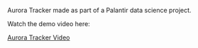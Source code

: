 Aurora Tracker made as part of a Palantir data science project.

Watch the demo video here:

[Aurora Tracker Video](https://www.youtube.com/watch?v=azO8jLF4mDM)
